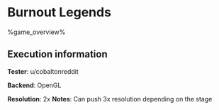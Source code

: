 # Burnout Legends 

%game_overview%

## Execution information

**Tester**: u/cobaltonreddit

**Backend**: OpenGL

**Resolution**: 2x
**Notes**: Can push 3x resolution depending on the stage